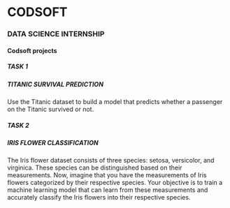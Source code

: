 # CODSOFT
<h3>DATA SCIENCE INTERNSHIP</h3>
<h4>Codsoft projects</h4>

<h5>TASK 1</h5>
<h5>TITANIC SURVIVAL PREDICTION</h5>
<p>Use the Titanic dataset to build a model that predicts whether a passenger on the Titanic survived or not.</p>

<h5>TASK 2</h5>
<h5>IRIS FLOWER CLASSIFICATION</h5>
<p>The Iris flower dataset consists of three species: setosa, versicolor, and virginica. These species can be distinguished based on their measurements. Now, imagine that you have the measurements of Iris flowers categorized by their respective species. Your objective is to train a machine learning model that can learn from these measurements and accurately classify the Iris flowers into their respective species.</p>
